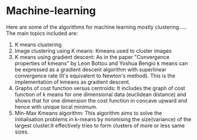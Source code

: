 # Machine-learning
Here are some of the algorithms for machine learning mostly clustering.....
The main topics included are: 
  1. K means clustering
  2. Image clustering using K means:
		Kmeans used to cluster images
  3. K means using gradient descent:
		As in the paper "Convergence properties of kmeans" by Leon Bottou and Yoshua Bengio k means can be expressed as a gradient                 descent algorithm with superlinear convergence rate (It's equivalent to Newton's method). This is the implementation of                     kmeans as gradient descent.
  4. Graphs of cost function versus centroids:
     	        It includes the graph of cost function of k means for one dimensional data (euclidean distance) and shows that for one    		  dimension the cost function in concave upward and hence with unique local minimum. 
  5. Min-Max Kmeans algorithm: 
                This algorithm aims to solve the initialisation problems in k-means by minimising the size(variance) of the largest 			cluster.It effectively tries to form clusters of more or less same sizes.
